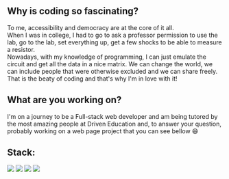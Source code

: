 ## Why is coding so fascinating?

<p>To me, accessibility and democracy are at the core of it all.<br>
 When I was in college, I had to go to ask a professor permission to use the lab, go to the lab, set everything up, get a few shocks to be able to measure a resistor.<br>
 Nowadays, with my knowledge of programming, I can just emulate the circuit and get all the data in a nice matrix. We can change the world, we can include people that were otherwise excluded and we can share freely.<br>
 That is the beaty of coding and that's why I'm in love with it!</p>

## What are you working on?

<p>I'm on a journey to be a Full-stack web developer and am being tutored by the most amazing people at Driven Education and, to answer your question, probably working on a web page project that you can see bellow 😄</p>

## Stack:
<img src="https://img.shields.io/badge/HTML5-E34F26?style=for-the-badge&logo=html5&logoColor=white" />
<img src="https://img.shields.io/badge/CSS3-1572B6?style=for-the-badge&logo=css3&logoColor=white" />
<img src="https://img.shields.io/badge/JavaScript-323330?style=for-the-badge&logo=javascript&logoColor=F7DF1E" />
<img src="https://img.shields.io/badge/Python-FFD43B?style=for-the-badge&logo=python&logoColor=darkgreen" />




<!--
**MatheusMorais2/MatheusMorais2** is a ✨ _special_ ✨ repository because its `README.md` (this file) appears on your GitHub profile.

Here are some ideas to get you started:

- 🔭 I’m currently working on ...
- 🌱 I’m currently learning ...
- 👯 I’m looking to collaborate on ...
- 🤔 I’m looking for help with ...
- 💬 Ask me about ...
- 📫 How to reach me: ...
- 😄 Pronouns: ...
- ⚡ Fun fact: ...
-->
